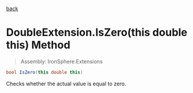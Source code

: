 ﻿

[back](/IronSphere.Extensions/types/DoubleExtension)

# DoubleExtension.IsZero(this double this) Method

> Assembly: IronSphere.Extensions

```csharp
bool IsZero(this double this)
```

Checks whether the actual value is equal to zero.

 